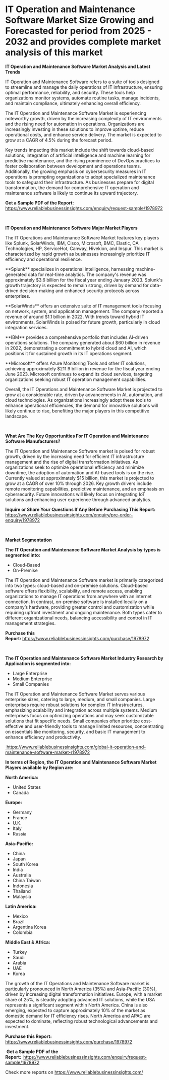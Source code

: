 <p><h1>IT Operation and Maintenance Software Market Size Growing and Forecasted for period from 2025 - 2032 and provides complete market analysis of this market</h1></p><p><strong>IT Operation and Maintenance Software Market Analysis and Latest Trends</strong></p>
<p><p>IT Operation and Maintenance Software refers to a suite of tools designed to streamline and manage the daily operations of IT infrastructure, ensuring optimal performance, reliability, and security. These tools help organizations monitor systems, automate routine tasks, manage incidents, and maintain compliance, ultimately enhancing overall efficiency.</p><p>The IT Operation and Maintenance Software Market is experiencing noteworthy growth, driven by the increasing complexity of IT environments and the rising need for automation in operations. Organizations are increasingly investing in these solutions to improve uptime, reduce operational costs, and enhance service delivery. The market is expected to grow at a CAGR of 4.5% during the forecast period. </p><p>Key trends impacting this market include the shift towards cloud-based solutions, integration of artificial intelligence and machine learning for predictive maintenance, and the rising prominence of DevOps practices to foster collaboration between development and operations teams. Additionally, the growing emphasis on cybersecurity measures in IT operations is prompting organizations to adopt specialized maintenance tools to safeguard their infrastructure. As businesses prepare for digital transformation, the demand for comprehensive IT operation and maintenance software is likely to continue its upward trajectory.</p></p>
<p><strong>Get a Sample PDF of the Report:&nbsp;</strong> <a href="https://www.reliablebusinessinsights.com/enquiry/request-sample/1978972?utm_campaign=101&utm_medium=2&utm_source=Github&utm_content=ia&utm_term=15012025&utm_id=it-operation-and-maintenance-software">https://www.reliablebusinessinsights.com/enquiry/request-sample/1978972</a></p>
<p>&nbsp;</p>
<p><strong>IT Operation and Maintenance Software Major Market Players</strong></p>
<p><p>The IT Operations and Maintenance Software Market features key players like Splunk, SolarWinds, IBM, Cisco, Microsoft, BMC, Elastic, CA Technologies, HP, ServiceHot, Canway, Hivekion, and Inspur. This market is characterized by rapid growth as businesses increasingly prioritize IT efficiency and operational resilience.</p><p>**Splunk** specializes in operational intelligence, harnessing machine-generated data for real-time analytics. The company's revenue was approximately $3.6 billion for the fiscal year ending January 2023. Splunk's growth trajectory is expected to remain strong, driven by demand for data-driven decision-making and enhanced security protocols across enterprises.</p><p>**SolarWinds** offers an extensive suite of IT management tools focusing on network, system, and application management. The company reported a revenue of around $1.1 billion in 2022. With trends toward hybrid IT environments, SolarWinds is poised for future growth, particularly in cloud integration services.</p><p>**IBM** provides a comprehensive portfolio that includes AI-driven operations solutions. The company generated about $60 billion in revenue in 2022, demonstrating a commitment to hybrid cloud and AI, which positions it for sustained growth in its IT operations segment.</p><p>**Microsoft** offers Azure Monitoring Tools and other IT solutions, achieving approximately $211.9 billion in revenue for the fiscal year ending June 2023. Microsoft continues to expand its cloud services, targeting organizations seeking robust IT operation management capabilities.</p><p>Overall, the IT Operations and Maintenance Software Market is projected to grow at a considerable rate, driven by advancements in AI, automation, and cloud technologies. As organizations increasingly adopt these tools to enhance operational efficiencies, the demand for innovative solutions will likely continue to rise, benefiting the major players in this competitive landscape.</p></p>
<p>&nbsp;</p>
<p><strong>What Are The Key Opportunities For IT Operation and Maintenance Software Manufacturers?</strong></p>
<p><p>The IT Operation and Maintenance Software market is poised for robust growth, driven by the increasing need for efficient IT infrastructure management and the rise of digital transformation initiatives. As organizations seek to optimize operational efficiency and minimize downtime, the adoption of automation and AI-based tools is on the rise. Currently valued at approximately $15 billion, this market is projected to grow at a CAGR of over 10% through 2026. Key growth drivers include remote monitoring capabilities, predictive maintenance, and an emphasis on cybersecurity. Future innovations will likely focus on integrating IoT solutions and enhancing user experience through advanced analytics.</p></p>
<p><strong>Inquire or Share Your Questions If Any Before Purchasing This Report:</strong> <a href="https://www.reliablebusinessinsights.com/enquiry/pre-order-enquiry/1978972?utm_campaign=101&utm_medium=2&utm_source=Github&utm_content=ia&utm_term=15012025&utm_id=it-operation-and-maintenance-software">https://www.reliablebusinessinsights.com/enquiry/pre-order-enquiry/1978972</a></p>
<p>&nbsp;</p>
<p><strong>Market Segmentation</strong></p>
<p><strong>The IT Operation and Maintenance Software Market Analysis by types is segmented into:</strong></p>
<p><ul><li>Cloud-Based</li><li>On-Premise</li></ul></p>
<p><p>The IT Operation and Maintenance Software market is primarily categorized into two types: cloud-based and on-premise solutions. Cloud-based software offers flexibility, scalability, and remote access, enabling organizations to manage IT operations from anywhere with an internet connection. In contrast, on-premise software is installed locally on a company’s hardware, providing greater control and customization while requiring upfront investment and ongoing maintenance. Both types cater to different organizational needs, balancing accessibility and control in IT management strategies.</p></p>
<p><strong>Purchase this Report:&nbsp;</strong><a href="https://www.reliablebusinessinsights.com/purchase/1978972?utm_campaign=101&utm_medium=2&utm_source=Github&utm_content=ia&utm_term=15012025&utm_id=it-operation-and-maintenance-software">https://www.reliablebusinessinsights.com/purchase/1978972</a></p>
<p>&nbsp;</p>
<p><strong>The IT Operation and Maintenance Software Market Industry Research by Application is segmented into:</strong></p>
<p><ul><li>Large Enterprise</li><li>Medium Enterprise</li><li>Small Companies</li></ul></p>
<p><p>The IT Operation and Maintenance Software Market serves various enterprise sizes, catering to large, medium, and small companies. Large enterprises require robust solutions for complex IT infrastructures, emphasizing scalability and integration across multiple systems. Medium enterprises focus on optimizing operations and may seek customizable solutions that fit specific needs. Small companies often prioritize cost-effective and user-friendly tools to manage limited resources, concentrating on essentials like monitoring, security, and basic IT management to enhance efficiency and productivity.</p></p>
<p><a href="https://www.reliablebusinessinsights.com/global-it-operation-and-maintenance-software-market-r1978972?utm_campaign=101&utm_medium=2&utm_source=Github&utm_content=ia&utm_term=15012025&utm_id=it-operation-and-maintenance-software">&nbsp;https://www.reliablebusinessinsights.com/global-it-operation-and-maintenance-software-market-r1978972</a></p>
<p><strong>In terms of Region, the IT Operation and Maintenance Software Market Players available by Region are:</strong></p>
<p>
    <p> <strong> North America: </strong>
        <ul>
            <li>United States</li>
            <li>Canada</li>
        </ul>
        </p> 
    <p> <strong> Europe: </strong>
        <ul>
            <li>Germany</li>
            <li>France</li>
            <li>U.K.</li>
            <li>Italy</li>
            <li>Russia</li>
        </ul>
        </p> 
    <p> <strong> Asia-Pacific: </strong>
        <ul>
            <li>China</li>
            <li>Japan</li>
            <li>South Korea</li>
            <li>India</li>
            <li>Australia</li>
            <li>China Taiwan</li>
            <li>Indonesia</li>
            <li>Thailand</li>
            <li>Malaysia</li>
        </ul>
        </p> 
    <p> <strong> Latin America: </strong>
        <ul>
            <li>Mexico</li>
            <li>Brazil</li>
            <li>Argentina Korea</li>
            <li>Colombia</li>
        </ul>
        </p> 
    <p> <strong> Middle East & Africa: </strong>
        <ul>
            <li>Turkey</li>
            <li>Saudi</li>
            <li>Arabia</li>
            <li>UAE</li>
            <li>Korea</li>
        </ul>
    </p>
    </p>
<p><p>The growth of the IT Operations and Maintenance Software market is particularly pronounced in North America (35%) and Asia-Pacific (30%), driven by increasing digital transformation initiatives. Europe, with a market share of 25%, is steadily adopting advanced IT solutions, while the USA represents a significant segment within North America. China is also emerging, expected to capture approximately 10% of the market as domestic demand for IT efficiency rises. North America and APAC are expected to dominate, reflecting robust technological advancements and investment.</p></p>
<p><strong>Purchase this Report: </strong><a href="https://www.reliablebusinessinsights.com/purchase/1978972?utm_campaign=101&utm_medium=2&utm_source=Github&utm_content=ia&utm_term=15012025&utm_id=it-operation-and-maintenance-software">https://www.reliablebusinessinsights.com/purchase/1978972</a></p>
<p>&nbsp;<strong>Get a Sample PDF of the Report:&nbsp;&nbsp;</strong><a href="https://www.reliablebusinessinsights.com/enquiry/request-sample/1978972?utm_campaign=101&utm_medium=2&utm_source=Github&utm_content=ia&utm_term=15012025&utm_id=it-operation-and-maintenance-software">https://www.reliablebusinessinsights.com/enquiry/request-sample/1978972</a></p>
<p><strong></strong></p>
<p>Check more reports on <a href="https://www.reliablebusinessinsights.com/?utm_campaign=101&utm_medium=2&utm_source=Github&utm_content=ia&utm_term=15012025&utm_id=it-operation-and-maintenance-software">https://www.reliablebusinessinsights.com/</a></p>